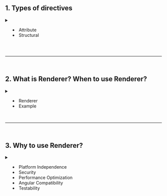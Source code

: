 ## 1. Types of directives
<details>
   <summary>
   
   <ul>
     <li>Attribute</li>
      <li>Structural</li>
   </ul>
      
   </summary>
   
![Screenshot 2024-03-24 at 12 09 02 AM](https://github.com/gauripatil/angular-complete-guide/assets/3206551/65216f5d-d952-498d-afd8-7817b0639a44)
</details>

<br><hr><br>

## 2. What is Renderer? When to use Renderer?
<details>
   <summary>
   
   <ul>
     <li>Renderer</li>
      <li>Example</li>
   </ul>
      
   </summary>
   

In Angular, the Renderer is a service provided by the `@angular/core` package that provides a way to interact with the DOM without directly accessing the DOM APIs. Using the Renderer is considered best practice in Angular because it abstracts away platform-specific details and ensures consistent behavior across different environments such as web browsers, server-side rendering (SSR), and web workers. It also helps maintain security and improves testability.


Here's an example of using the Renderer while creating a custom attribute directive in Angular:

```typescript
import { Directive, ElementRef, Renderer2, HostListener } from '@angular/core';

@Directive({
  selector: '[appCustomDirective]'
})
export class CustomDirective {
  constructor(private el: ElementRef, private renderer: Renderer2) {}

  @HostListener('mouseenter') onMouseEnter() {
    this.highlight('yellow');
  }

  @HostListener('mouseleave') onMouseLeave() {
    this.highlight(null);
  }

  private highlight(color: string) {
    // Using Renderer to set styles
    this.renderer.setStyle(this.el.nativeElement, 'background-color', color);
  }
}
```

In this example:
- We import `Renderer2` from `@angular/core`.
- We inject `Renderer2` and `ElementRef` into the constructor of the directive.
- We define host listeners (`@HostListener`) to handle mouse enter and mouse leave events.
- In the `highlight()` method, we use the Renderer to set the background color of the element.
- By using the Renderer, we ensure that our directive interacts with the DOM in a platform-independent way, making our code more maintainable and secure.

When using the Renderer, Angular handles any platform-specific details internally, allowing our directive to work consistently across different environments. Additionally, using the Renderer helps prevent security vulnerabilities such as cross-site scripting (XSS) attacks by automatically sanitizing and escaping values before rendering them in the DOM.

</details>
<br><hr><br>

## 3. Why to use Renderer?

<details>
   <summary>
   
   <ul>
     <li>Platform Independence</li>
      <li>Security</li>
      <li>Performance Optimization</li>
      <li>Angular Compatibility</li>
      <li>Testability</li>
   </ul>
      
   </summary>

   
Using the Renderer in Angular attribute directives provides a platform-independent way to interact with the DOM, ensuring compatibility across different environments, including server-side rendering (SSR) and web workers. Here are some reasons why you should use the Renderer in attribute directives:

1. **Platform Independence:**
   - The Renderer abstracts away direct DOM manipulation, providing a layer of indirection that Angular can use to interact with the DOM.
   - This abstraction ensures that your code works consistently across different platforms and environments, including browsers, servers (for server-side rendering), and web workers.
   
2. **Security:**
   - Using the Renderer helps prevent security vulnerabilities such as cross-site scripting (XSS) attacks by ensuring that values are properly sanitized and escaped before being rendered in the DOM.
   - The Renderer automatically handles security concerns like sanitizing user input and preventing direct access to the underlying DOM, reducing the risk of introducing security vulnerabilities.

3. **Performance Optimization:**
   - The Renderer optimizes DOM manipulations under the hood, leveraging Angular's change detection mechanism to batch and efficiently apply changes to the DOM.
   - This optimization improves the performance of your application by reducing unnecessary DOM updates and ensuring that changes are applied in an optimal way.

4. **Angular Compatibility:**
   - Using the Renderer aligns with Angular's philosophy of separation of concerns and abstraction of platform-specific details.
   - It ensures that your code follows Angular best practices and integrates seamlessly with the Angular framework, making it easier to maintain and update in the future.

5. **Testability:**
   - The Renderer facilitates unit testing of your directive by providing a mock implementation that can be used in testing environments.
   - You can easily mock the Renderer in unit tests to isolate and test the behavior of your directive without relying on the actual DOM.

Overall, using the Renderer in attribute directives helps ensure platform independence, security, performance optimization, Angular compatibility, and testability, making your code more robust and maintainable in the long run.
</details>

